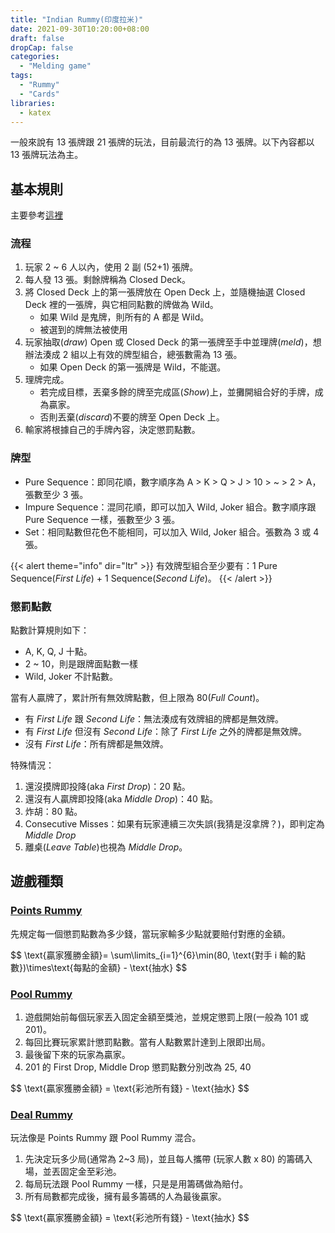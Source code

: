 ```yaml
---
title: "Indian Rummy(印度拉米)"
date: 2021-09-30T10:20:00+08:00
draft: false
dropCap: false
categories:
  - "Melding game"
tags:
  - "Rummy"
  - "Cards"
libraries:
  - katex
---
```


一般來說有 13 張牌跟 21 張牌的玩法，目前最流行的為 13 張牌。以下內容都以 13 張牌玩法為主。

<!--more-->

## 基本規則

主要參考[這裡](https://www.rummycircle.com/how-to-play-rummy/rummy-rules.html)

### 流程

1. 玩家 2 ~ 6 人以內，使用 2 副 (52+1) 張牌。
2. 每人發 13 張。剩餘牌稱為 Closed Deck。
3. 將 Closed Deck 上的第一張牌放在 Open Deck 上，並隨機抽選 Closed Deck 裡的一張牌，與它相同點數的牌做為 Wild。
   - 如果 Wild 是鬼牌，則所有的 A 都是 Wild。
   - 被選到的牌無法被使用
4. 玩家抽取(_draw_) Open 或 Closed Deck 的第一張牌至手中並理牌(_meld_)，想辦法湊成 2 組以上有效的牌型組合，總張數需為 13 張。
   - 如果 Open Deck 的第一張牌是 Wild，不能選。
5. 理牌完成。
   - 若完成目標，丟棄多餘的牌至完成區(_Show_)上，並攤開組合好的手牌，成為贏家。
   - 否則丟棄(_discard_)不要的牌至 Open Deck 上。
6. 輸家將根據自己的手牌內容，決定懲罰點數。

### 牌型

- Pure Sequence：即同花順，數字順序為 A > K > Q > J > 10 > ~ > 2 > A，張數至少 3 張。
- Impure Sequence：混同花順，即可以加入 Wild, Joker 組合。數字順序跟 Pure Sequence 一樣，張數至少 3 張。
- Set：相同點數但花色不能相同，可以加入 Wild, Joker 組合。張數為 3 或 4 張。

{{< alert theme="info" dir="ltr" >}}
有效牌型組合至少要有：1 Pure Sequence(_First Life_) + 1 Sequence(_Second Life_)。
{{< /alert >}}

### 懲罰點數

點數計算規則如下：

- A, K, Q, J 十點。
- 2 ~ 10，則是跟牌面點數一樣
- Wild, Joker 不計點數。

當有人贏牌了，累計所有無效牌點數，但上限為 80(_Full Count_)。

- 有 _First Life_ 跟 _Second Life_：無法湊成有效牌組的牌都是無效牌。
- 有 _First Life_ 但沒有 _Second Life_：除了 _First Life_ 之外的牌都是無效牌。
- 沒有 _First Life_：所有牌都是無效牌。

特殊情況：

1. 還沒摸牌即投降(aka _First Drop_)：20 點。
2. 還沒有人贏牌即投降(aka _Middle Drop_)：40 點。
3. 炸胡：80 點。
4. Consecutive Misses：如果有玩家連續三次失誤(我猜是沒拿牌？)，即判定為 _Middle Drop_
5. 離桌(_Leave Table_)也視為 _Middle Drop_。

## 遊戲種類

### [Points Rummy](https://www.rummycircle.com/rummy-variations/points-rummy.html)

先規定每一個懲罰點數為多少錢，當玩家輸多少點就要賠付對應的金額。

<div>
$$
\text{贏家獲勝金額}= \sum\limits_{i=1}^{6}\min(80, \text{對手 i 輸的點數})\times\text{每點的金額} - \text{抽水}
$$
</div>

### [Pool Rummy](https://www.rummycircle.com/rummy-variations/pool-rummy.html)

1. 遊戲開始前每個玩家丟入固定金額至獎池，並規定懲罰上限(一般為 101 或 201)。
2. 每回比賽玩家累計懲罰點數。當有人點數累計達到上限即出局。
3. 最後留下來的玩家為贏家。
4. 201 的 First Drop, Middle Drop 懲罰點數分別改為 25, 40

<div>
$$
\text{贏家獲勝金額} = \text{彩池所有錢} - \text{抽水}
$$
</div>

### [Deal Rummy](https://www.rummycircle.com/help/deals-rummy/format.html)

玩法像是 Points Rummy 跟 Pool Rummy 混合。

1. 先決定玩多少局(通常為 2~3 局)，並且每人攜帶 (玩家人數 x 80) 的籌碼入場，並丟固定金至彩池。
2. 每局玩法跟 Pool Rummy 一樣，只是是用籌碼做為賠付。
3. 所有局數都完成後，擁有最多籌碼的人為最後贏家。

<div>
$$
\text{贏家獲勝金額} = \text{彩池所有錢} - \text{抽水}
$$
</div>
